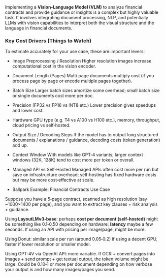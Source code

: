 Implementing a **Vision-Language Model (VLM)** to analyze financial contracts and provide guidance or insights is a complex but highly valuable task. It involves integrating document processing, NLP, and potentially LLMs with vision capabilities to interpret both the visual structure and the language in financial documents.

### Key Cost Drivers (Things to Watch)

To estimate accurately for your use case, these are important levers:

- Image Preprocessing / Resolution
Higher resolution images increase computational cost in the vision encoder.

- Document Length (Pages)
Multi‑page documents multiply cost (if you process page by page or encode multiple pages together).

- Batch Size
Larger batch sizes amortize some overhead; small batch size or single documents cost more per doc.

- Precision (FP32 vs FP16 vs INT8 etc.)
Lower precision gives speedups and lower cost.

- Hardware
GPU type (e.g. T4 vs A100 vs H100 etc.), memory, throughput, cloud pricing vs self‑hosted.

- Output Size / Decoding Steps
If the model has to output long structured documents / explanations / guidance, decoding costs (token generation) add up.

- Context Window
With models like GPT‑4 variants, larger context windows (32K, 128K) tend to cost more per token or overall.

- Managed API vs Self‑Hosted
Managed APIs often cost more per run but save on infrastructure overhead; self‑hosting has fixed hardware costs but may be more cost‑effective at scale.

- Ballpark Example: Financial Contracts Use Case

Suppose you have a 5‑page contract, scanned as high resolution (say ~1000×1400 per page), and you want to extract key clauses + risk analysis + guidance.

Using **LayoutLMv3‑base**: perhaps **cost per document (self‑hosted)** might be something like $0.1‑$0.50 depending on hardware; **latency** maybe a few seconds. If using an API with pricing per image/page, might be more.

Using Donut: similar scale per run (around $0.05‑$0.2) if using a decent GPU; faster if lower resolution or smaller model.

Using GPT‑4V via OpenAI API: more variable. If OCR + convert pages into images + send prompt + get textual output, the token volume might be large. Could be $0.10‑$1 or more per document depending on how verbose your output is and how many images/pages you send.
